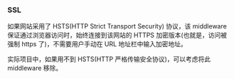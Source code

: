 ### SSL

如果网站采用了 HSTS(HTTP Strict Transport Security) 协议，该 middleware 保证通过浏览器访问时，始终连接到该网站的 HTTPS 加密版本(也就是，访问被强制 https 了)，不需要用户手动在 URL 地址栏中输入加密地址。

实际项目中，如果用不到 HSTS(HTTP 严格传输安全协议)，可以考虑将此 middleware 移除。
